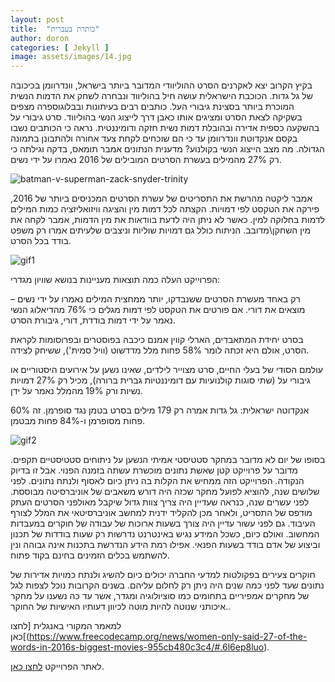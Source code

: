 ```yaml
---
layout: post
title:  "כותרת בעברית"
author: doron
categories: [ Jekyll ]
image: assets/images/14.jpg
---
```


בקיץ הקרוב יצא לאקרנים הסרט ההוליוודי המדובר ביותר בישראל, וונדרוומן בכיכובה של גל גדות. הכוכבת הישראלית עושה חיל בהוליווד ונבחרה לשחק את הדמות הנשית המוכרת ביותר בסצינת גיבורי העל. כותבים רבים בעיתונות ובבלוגוספרה מצפים בשקיקה לצאת הסרט ומציגים אותו כאבן דרך לייצוג הנשי בהוליווד. סרט גיבורי על בהשקעה כספית אדירה ובהובלת דמות נשית חזקה ודומיננטית.  נראה כי הכותבים נשבו בקסם אנקדוטת וונדרוומן עד כי הם שוכחים לקחת צעד אחורה ולהתבונן בתמונה הגדולה. מה מצב הייצוג הנשי בקולנוע? מדענית הנתונים אמבר תומאס, בדקה וגילתה כי רק 27% מהמילים בעשרת הסרטים המובילים של 2016 נאמרו על ידי נשים.

![batman-v-superman-zack-snyder-trinity](https://madantunim.files.wordpress.com/2017/01/batman-v-superman-zack-snyder-trinity.jpeg)


אמבר ליקטה מהרשת את  התסריטים של עשרת הסרטים המכניסים ביותר של 2016, פירקה את הטקסט לפי דמויות. הקצתה לכל דמות מין והציגה וויזואליזציה כמות המילים לדמות בחלוקה למין. כאשר לא ניתן היה לדעת בוודאות את מין הדמות, אמבר לקחה את מין השחקן\מדובב. הניתוח כולל גם דמויות שוליות וניצבים שלעיתים אמרו רק משפט בודד בכל הסרט.

![gif1](https://madantunim.files.wordpress.com/2017/03/7ce9a-1mh6whqjc64sy_asxfsi9pa.gif?w=518&zoom=2)

הפרוייקט העלה כמה תוצאות מעניינות בנושא שוויון מגדרי:

רק באחד מעשרת הסרטים ששנבדקו, יותר ממחצית המילים נאמרו על ידי נשים – מוצאים את דורי. אם פורטים את הטקסט לפי דמות מגלים כי 76% מהדיאלוג הנשי נאמר על ידי דמות בודדת, דורי, גיבורת הסרט.

בסרט יחידת המתאבדים, הארלי קווין אמנם כיכבה בפוסטרים ובפרוסומות לקראת הסרט, אולם היא זכתה לומר 58% פחות מלל מדדשוט (וויל סמית'), ששיחק לצידה.

עולמם הסודי של בעלי החיים, סרט מצוייר לילדים, שאינו נשען על אירועים היסטוריים או גיבורי על (שתי סוגות קולנועיות עם דומיננטיות גברית ברורה), מכיל רק 27% דמויות נשיות ורק 19% מהמלל נאמר על ידן.

אנקדוטה ישראלית: גל גדות אמרה רק 179 מילים בסרט בטמן נגד סופרמן. זה 60% פחות מסופרמן ו-84% פחות מבטמן.

![gif2](https://madantunim.files.wordpress.com/2017/03/e98e4-18krkodwacxmd2vc8ctr2hg.jpeg?w=518&h=314&zoom=2)

בסופו של יום לא מדובר במחקר סטטיסטי אמיתי הנשען על ניתוחים סטטיסטיים תקפים. מדובר על פרוייקט קטן שאשת נתונים מוכשרת עשתה בזמנה הפנוי. אבל זו בדיוק הנקודה. הפרוייקט הזה ממחיש את הקלות בה ניתן כיום לאסוף ולנתח נתונים. לפני שלושים שנה, להוציא לפועל מחקר שכזה היה דורש משאבים של אוניברסיטה מבוססת. לפני עשרים שנה, כנראה שעדיין היה צריך צוות גדול שיקבל מאולפני הסרטים העתק מודפס של התסריט, ולאחר מכן להקליד ידנית למחשב אוניברסיטאי את המלל לצורף העיבוד. גם לפני עשור עדיין היה צורך בשעות ארוכות של עבודה של חוקרים במעבדות המחשוב. ואולם כיום, כשכל המידע נגיש באינטרנט נדרשות רק שעות בודדות של תכנון וביצוע של אדם בודד בשעות הפנאי. אפילו רמת הידע הנדרשת בתכנות אינה גבוהה ונין להשתמש בכלים הזמינים בחינם בקוד פתוח.

חוקרים צעירים בפקולטות למדעי החברה יכולים כיום להשיג ולנתח כמויות אדירות של נתונים שעד לפני כמה שנים היה ניתן רק לחלום עליהם. בשנים הקרובות נוכל לצפות לגל של מחקרים אמפיריים בתחומים כמו סוציולוגיה ומגדר, אשר עד כה נשענו על מחקר איכותני שנוטה להיות מוטה לכיוון דעותיו האישיות של החוקר..

למאמר המקורי באנגלית [לחצו כאן[(https://www.freecodecamp.org/news/women-only-said-27-of-the-words-in-2016s-biggest-movies-955cb480c3c4/#.6l6ep8luo).

לאתר הפרוייקט [לחצו כאן](https://amber.rbind.io/projects/MovieDialogueInteractive/).
